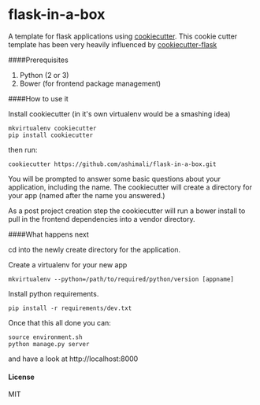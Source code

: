 flask-in-a-box
==================

A template for flask applications using [cookiecutter](https://github.com/audreyr/cookiecutter). This cookie cutter template has been very heavily influenced by [cookiecutter-flask](https://github.com/sloria/cookiecutter-flask)

####Prerequisites

1. Python (2 or 3)
2. Bower (for frontend package management)


####How to use it

Install cookiecutter (in it's own virtualenv would be a smashing idea)
```
mkvirtualenv cookiecutter
pip install cookiecutter
```

then run:

```
cookiecutter https://github.com/ashimali/flask-in-a-box.git
```

You will be prompted to answer some basic questions about your application, including the name. The cookiecutter will create a directory for your app (named after the name you answered.)

As a post project creation step the cookiecutter will run a bower install to pull in the frontend dependencies into a vendor directory.


####What happens next

cd into the newly create directory for the application.

Create a virtualenv for your new app
```
mkvirtualenv --python=/path/to/required/python/version [appname]
```

Install python requirements.
```
pip install -r requirements/dev.txt
```

Once that this all done you can:
```
source environment.sh
python manage.py server
```
and have a look at http://localhost:8000


#### License
MIT
